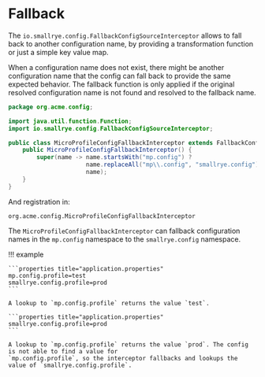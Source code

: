 # Fallback

The `io.smallrye.config.FallbackConfigSourceInterceptor` allows to fall back to another configuration name, by 
providing a transformation function or just a simple key value map.

When a configuration name does not exist, there might be another configuration name that the config can
fall back to provide the same expected behavior. The fallback function is only applied if the original resolved
configuration name is not found and resolved to the fallback name.

```java
package org.acme.config;

import java.util.function.Function;
import io.smallrye.config.FallbackConfigSourceInterceptor;

public class MicroProfileConfigFallbackInterceptor extends FallbackConfigSourceInterceptor {
    public MicroProfileConfigFallbackInterceptor() {
        super(name -> name.startsWith("mp.config") ?
                      name.replaceAll("mp\\.config", "smallrye.config") :
                      name);
    }
}
```

And registration in:

```properties title="META-INF/services/io.smallrye.config.ConfigSourceInterceptor"
org.acme.config.MicroProfileConfigFallbackInterceptor
```

The `MicroProfileConfigFallbackInterceptor` can fallback configuration names in the `mp.config` namespace
to the `smallrye.config` namespace.

!!! example

    ```properties title="application.properties"
    mp.config.profile=test
    smallrye.config.profile=prod
    ```
    
    A lookup to `mp.config.profile` returns the value `test`.

    ```properties title="application.properties"
    smallrye.config.profile=prod
    ```

    A lookup to `mp.config.profile` returns the value `prod`. The config is not able to find a value for 
    `mp.config.profile`, so the interceptor fallbacks and lookups the value of `smallrye.config.profile`.
